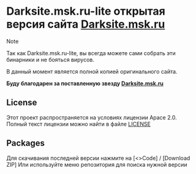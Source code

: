 # Darksite.msk.ru-lite открытая версия сайта **[Darksite.msk.ru](https://darksite.msk.ru/)**

> [!NOTE]  
> Так как Darksite.msk.ru-lite, вы всегда можете сами собрать эти бинарники и не бояться вирусов.
> 
> В данный момент является полной копией оригинального сайта.
> 
>**Буду благодарен за поставленную звезду [Darksite.msk.ru](https://github.com/Leoni-0990/Darksite.msk.ru-lite)**

## License

Этот проект распространяется на условиях лицензии Apace 2.0.  
Полный текст лицензии можно найти в файле [LICENSE](./LICENSE)

## Packages

Для скачивания последней версии нажмите на [<>Code] / [Download ZIP]
Или используйте меню репозитория для поиска нужной версии
